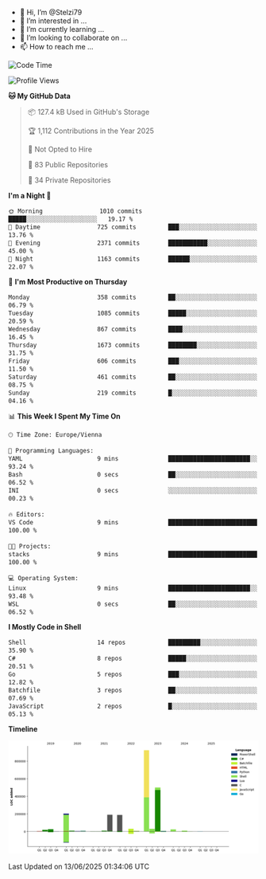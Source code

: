 - 👋 Hi, I’m @Stelzi79
- 👀 I’m interested in ...
- 🌱 I’m currently learning ...
- 💞️ I’m looking to collaborate on ...
- 📫 How to reach me ...

<!--START_SECTION:waka-->
![Code Time](http://img.shields.io/badge/Code%20Time-1%2C140%20hrs%2035%20mins-blue)

![Profile Views](http://img.shields.io/badge/Profile%20Views-0-blue)

**🐱 My GitHub Data** 

> 📦 127.4 kB Used in GitHub's Storage 
 > 
> 🏆 1,112 Contributions in the Year 2025
 > 
> 🚫 Not Opted to Hire
 > 
> 📜 83 Public Repositories 
 > 
> 🔑 34 Private Repositories 
 > 
**I'm a Night 🦉** 

```text
🌞 Morning                1010 commits        █████░░░░░░░░░░░░░░░░░░░░   19.17 % 
🌆 Daytime                725 commits         ███░░░░░░░░░░░░░░░░░░░░░░   13.76 % 
🌃 Evening                2371 commits        ███████████░░░░░░░░░░░░░░   45.00 % 
🌙 Night                  1163 commits        ██████░░░░░░░░░░░░░░░░░░░   22.07 % 
```
📅 **I'm Most Productive on Thursday** 

```text
Monday                   358 commits         ██░░░░░░░░░░░░░░░░░░░░░░░   06.79 % 
Tuesday                  1085 commits        █████░░░░░░░░░░░░░░░░░░░░   20.59 % 
Wednesday                867 commits         ████░░░░░░░░░░░░░░░░░░░░░   16.45 % 
Thursday                 1673 commits        ████████░░░░░░░░░░░░░░░░░   31.75 % 
Friday                   606 commits         ███░░░░░░░░░░░░░░░░░░░░░░   11.50 % 
Saturday                 461 commits         ██░░░░░░░░░░░░░░░░░░░░░░░   08.75 % 
Sunday                   219 commits         █░░░░░░░░░░░░░░░░░░░░░░░░   04.16 % 
```


📊 **This Week I Spent My Time On** 

```text
🕑︎ Time Zone: Europe/Vienna

💬 Programming Languages: 
YAML                     9 mins              ███████████████████████░░   93.24 % 
Bash                     0 secs              ██░░░░░░░░░░░░░░░░░░░░░░░   06.52 % 
INI                      0 secs              ░░░░░░░░░░░░░░░░░░░░░░░░░   00.23 % 

🔥 Editors: 
VS Code                  9 mins              █████████████████████████   100.00 % 

🐱‍💻 Projects: 
stacks                   9 mins              █████████████████████████   100.00 % 

💻 Operating System: 
Linux                    9 mins              ███████████████████████░░   93.48 % 
WSL                      0 secs              ██░░░░░░░░░░░░░░░░░░░░░░░   06.52 % 
```

**I Mostly Code in Shell** 

```text
Shell                    14 repos            █████████░░░░░░░░░░░░░░░░   35.90 % 
C#                       8 repos             █████░░░░░░░░░░░░░░░░░░░░   20.51 % 
Go                       5 repos             ███░░░░░░░░░░░░░░░░░░░░░░   12.82 % 
Batchfile                3 repos             ██░░░░░░░░░░░░░░░░░░░░░░░   07.69 % 
JavaScript               2 repos             █░░░░░░░░░░░░░░░░░░░░░░░░   05.13 % 
```



**Timeline**

![Lines of Code chart](https://raw.githubusercontent.com/Stelzi79/Stelzi79/main/assets/bar_graph.png)


 Last Updated on 13/06/2025 01:34:06 UTC
<!--END_SECTION:waka-->

<!---
Stelzi79/Stelzi79 is a ✨ special ✨ repository because its `README.md` (this file) appears on your GitHub profile.
You can click the Preview link to take a look at your changes.
--->
